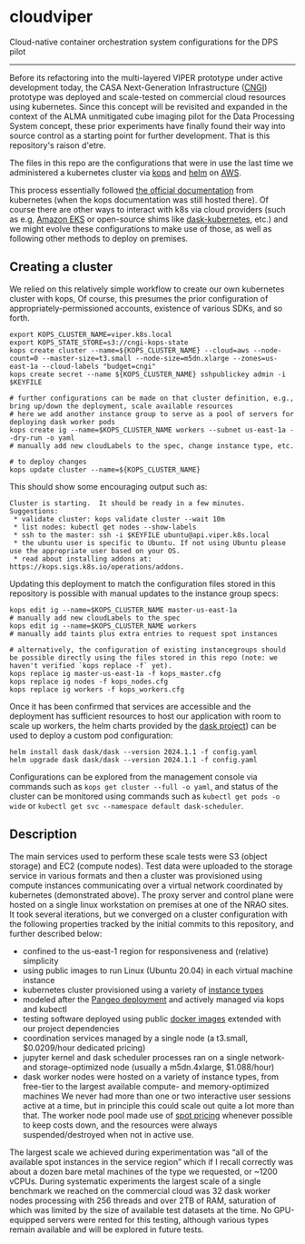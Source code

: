# cloudviper
Cloud-native container orchestration system configurations for the DPS pilot

---
Before its refactoring into the multi-layered VIPER prototype under active development today, the CASA Next-Generation Infrastructure ([CNGI](https://cngi-prototype.readthedocs.io/en/latest/benchmarking.html#Commercial-Cloud)) prototype was deployed and scale-tested on commercial cloud resources using kubernetes. Since this concept will be revisited and expanded in the context of the ALMA unmitigated cube imaging pilot for the Data Processing System concept, these prior experiments have finally found their way into source control as a starting point for further development. That is this repository's raison d'etre.

The files in this repo are the configurations that were in use the last time we administered a kubernetes cluster via [kops](https://kops.sigs.k8s.io/) and [helm](https://helm.sh/) on [AWS](https://aws.amazon.com/console/).

This process essentially followed [the official documentation](https://kubernetes.io/docs/tasks/tools/) from kubernetes (when the kops documentation was still hosted there). Of course there are other ways to interact with k8s via cloud providers (such as e.g, [Amazon EKS](https://aws.amazon.com/eks/) or open-source shims like [dask-kubernetes](https://docs.dask.org/en/latest/deploying-kubernetes.html), etc.) and we might evolve these configurations to make use of those, as well as following other methods to deploy on premises.

## Creating a cluster

We relied on this relatively simple workflow to create our own kubernetes cluster with kops, 
Of course, this presumes the prior configuration of appropriately-permissioned accounts, existence of various SDKs, and so forth.
```
export KOPS_CLUSTER_NAME=viper.k8s.local
export KOPS_STATE_STORE=s3://cngi-kops-state
kops create cluster --name=${KOPS_CLUSTER_NAME} --cloud=aws --node-count=0 --master-size=t3.small --node-size=m5dn.xlarge --zones=us-east-1a --cloud-labels "budget=cngi"
kops create secret --name ${KOPS_CLUSTER_NAME} sshpublickey admin -i $KEYFILE

# further configurations can be made on that cluster definition, e.g., bring up/down the deployment, scale available resources
# here we add another instance group to serve as a pool of servers for deploying dask worker pods
kops create ig --name=$KOPS_CLUSTER_NAME workers --subnet us-east-1a --dry-run -o yaml
# manually add new cloudLabels to the spec, change instance type, etc.

# to deploy changes
kops update cluster --name=${KOPS_CLUSTER_NAME}
```
This should show some encouraging output such as:
```
Cluster is starting.  It should be ready in a few minutes.
Suggestions:
 * validate cluster: kops validate cluster --wait 10m
 * list nodes: kubectl get nodes --show-labels
 * ssh to the master: ssh -i $KEYFILE ubuntu@api.viper.k8s.local
 * the ubuntu user is specific to Ubuntu. If not using Ubuntu please use the appropriate user based on your OS.
 * read about installing addons at: https://kops.sigs.k8s.io/operations/addons.
```

Updating this deployment to match the configuration files stored in this repository is possible with manual updates to the instance group specs:
```
kops edit ig --name=$KOPS_CLUSTER_NAME master-us-east-1a
# manually add new cloudLabels to the spec
kops edit ig --name=$KOPS_CLUSTER_NAME workers
# manually add taints plus extra entries to request spot instances

# alternatively, the configuration of existing instancegroups should be possible directly using the files stored in this repo (note: we haven't verified `kops replace -f` yet).
kops replace ig master-us-east-1a -f kops_master.cfg
kops replace ig nodes -f kops_nodes.cfg
kops replace ig workers -f kops_workers.cfg 
```

Once it has been confirmed that services are accessible and the deployment has sufficient resources to host our application with room to scale up workers, the helm charts provided by the [dask project](https://github.com/dask/helm-chart)) can be used to deploy a custom pod configuration:
```
helm install dask dask/dask --version 2024.1.1 -f config.yaml
helm upgrade dask dask/dask --version 2024.1.1 -f config.yaml
```
Configurations can be explored from the management console via commands such as `kops get cluster --full -o yaml`, and status of the cluster can be monitored using commands such as `kubectl get pods -o wide` or `kubectl get svc --namespace default dask-scheduler`.

## Description

The main services used to perform these scale tests were S3 (object storage) and EC2 (compute nodes). Test data were uploaded to the storage service in various formats and then a  cluster was provisioned using compute instances communicating over a virtual network coordinated by kubernetes (demonstrated above). The proxy server and control plane were hosted on a single linux workstation on premises at one of the NRAO sites. It took several iterations, but we converged on a cluster configuration with the following properties tracked by the initial commits to this repository, and further described below:
- confined to the us-east-1 region for responsiveness and (relative) simplicity
- using public images to run Linux (Ubuntu 20.04) in each virtual machine instance
- kubernetes cluster provisioned using a variety of [instance types](https://aws.amazon.com/ec2/instance-types/)
- modeled after the [Pangeo deployment](https://medium.com/pangeo/pangeo-cloud-costs-part1-f89842da411d) and actively managed via kops and kubectl
- testing software deployed using public [docker images](https://hub.docker.com/u/daskdev) extended with our project dependencies
- coordination services managed by a single node (a t3.small, $0.0209/hour dedicated pricing)
- jupyter kernel and dask scheduler processes ran on a single network- and storage-optimized node (usually a m5dn.4xlarge, $1.088/hour)
- dask worker nodes were hosted on a variety of instance types, from free-tier to the largest available compute- and memory-optimized machines
We never had more than one or two interactive user sessions active at a time, but in principle this could scale out quite a lot more than that. The worker node pool made use of [spot pricing](https://aws.amazon.com/ec2/spot/pricing/) whenever possible to keep costs down, and the resources were always suspended/destroyed when not in active use.

The largest scale we achieved during experimentation was “all of the available spot instances in the service region” which if I recall correctly was about a dozen bare metal machines of the type we requested, or ~1200 vCPUs. During systematic experiments the largest scale of a single benchmark we reached on the commercial cloud was 32 dask worker nodes processing with 256 threads and over 2TB of RAM, saturation of which was limited by the size of available test datasets at the time. No GPU-equipped servers were rented for this testing, although various types remain available and will be explored in future tests.
